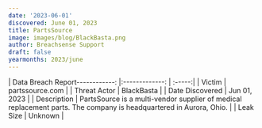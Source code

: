 ```yaml
---
date: '2023-06-01'
discovered: June 01, 2023
title: PartsSource
image: images/blog/BlackBasta.png
author: Breachsense Support
draft: false
yearmonths: 2023/june
---
```


| Data Breach Report------------:     |:-------------:    | :-----:|
| Victim      | partssource.com      | 
| Threat Actor      | BlackBasta      | 
| Date Discovered      | Jun 01, 2023      | 
| Description      | PartsSource is a multi-vendor supplier of medical replacement parts. The company is headquartered in Aurora, Ohio.      | 
| Leak Size      | Unknown      | 

